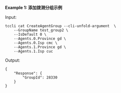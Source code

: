 **Example 1: 添加拨测分组示例**



Input: 

```
tccli cat CreateAgentGroup --cli-unfold-argument  \
    --GroupName test_group2 \
    --IsDefault 0 \
    --Agents.0.Province gd \
    --Agents.0.Isp cmc \
    --Agents.1.Province gd \
    --Agents.1.Isp cuc
```

Output: 
```
{
    "Response": {
        "GroupId": 28330
    }
}
```

